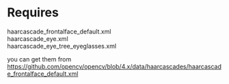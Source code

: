 # Requires 
haarcascade_frontalface_default.xml  
haarcascade_eye.xml  
haarcascade_eye_tree_eyeglasses.xml  

you can get them from https://github.com/opencv/opencv/blob/4.x/data/haarcascades/haarcascade_frontalface_default.xml


